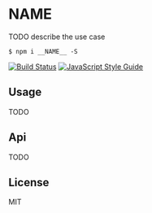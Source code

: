 # __NAME__

TODO describe the use case

```
$ npm i __NAME__ -S
```

[![Build Status](https://travis-ci.org/ralphtheninja/__NAME__.svg?branch=master)](https://travis-ci.org/ralphtheninja/__NAME__)
[![JavaScript Style Guide](https://img.shields.io/badge/code_style-standard-brightgreen.svg)](https://standardjs.com)

## Usage

TODO

## Api

TODO

## License

MIT
